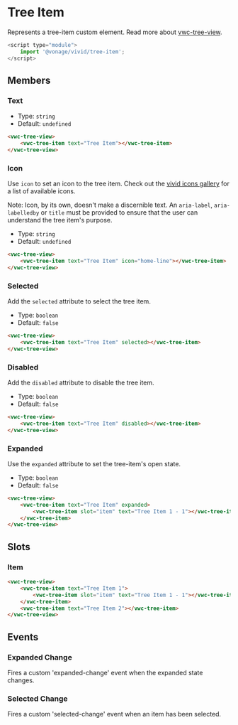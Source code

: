 # Tree Item

Represents a tree-item custom element.
Read more about [vwc-tree-view](../../components/tree-view).

```js
<script type="module">
    import '@vonage/vivid/tree-item';
</script>
```

## Members

### Text

- Type: `string`
- Default: `undefined`

```html preview
<vwc-tree-view>
    <vwc-tree-item text="Tree Item"></vwc-tree-item>
</vwc-tree-view>
```

### Icon

Use `icon` to set an icon to the tree item.
Check out the [vivid icons gallery](https://icons.vivid.vonage.com) for a list of available icons.

Note: Icon, by its own, doesn't make a discernible text. An `aria-label`, `aria-labelledby` or `title` must be provided to ensure that the user can understand the tree item's purpose.

- Type: `string`
- Default: `undefined`

```html preview
<vwc-tree-view>
    <vwc-tree-item text="Tree Item" icon="home-line"></vwc-tree-item>
</vwc-tree-view>
```

### Selected

Add the `selected` attribute to select the tree item.

- Type: `boolean`
- Default: `false`

```html preview
<vwc-tree-view>
    <vwc-tree-item text="Tree Item" selected></vwc-tree-item>
</vwc-tree-view>
```

### Disabled

Add the `disabled` attribute to disable the tree item.

- Type: `boolean`
- Default: `false`

```html preview
<vwc-tree-view>
    <vwc-tree-item text="Tree Item" disabled></vwc-tree-item>
</vwc-tree-view>
```

### Expanded

Use the `expanded` attribute to set the tree-item's open state.

- Type: `boolean`
- Default: `false`

```html preview
<vwc-tree-view>
    <vwc-tree-item text="Tree Item" expanded>
        <vwc-tree-item slot="item" text="Tree Item 1 - 1"></vwc-tree-item>
    </vwc-tree-item>
</vwc-tree-view>
```

## Slots

### Item

```html preview
<vwc-tree-view>
    <vwc-tree-item text="Tree Item 1">
        <vwc-tree-item slot="item" text="Tree Item 1 - 1"></vwc-tree-item>
    </vwc-tree-item>
    <vwc-tree-item text="Tree Item 2"></vwc-tree-item>
</vwc-tree-view>
```

## Events

### Expanded Change

Fires a custom 'expanded-change' event when the expanded state changes.

### Selected Change

Fires a custom 'selected-change' event when an item has been selected.
